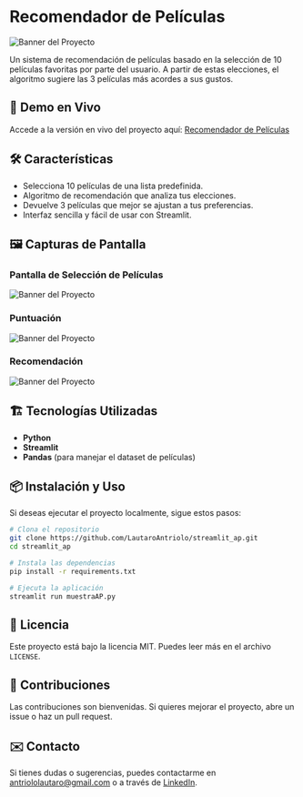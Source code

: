 # Recomendador de Películas


![Banner del Proyecto](https://drive.google.com/uc?export=view&id=1vdg07UF0Yg4xa4YAVVj8oYwCU5SUx6fD)

Un sistema de recomendación de películas basado en la selección de 10 películas favoritas por parte del usuario. A partir de estas elecciones, el algoritmo sugiere las 3 películas más acordes a sus gustos.

## 🚀 Demo en Vivo

Accede a la versión en vivo del proyecto aquí: [Recomendador de Películas](https://recomendadorpelis.streamlit.app/)

## 🛠 Características

- Selecciona 10 películas de una lista predefinida.
- Algoritmo de recomendación que analiza tus elecciones.
- Devuelve 3 películas que mejor se ajustan a tus preferencias.
- Interfaz sencilla y fácil de usar con Streamlit.

## 🖼 Capturas de Pantalla

### Pantalla de Selección de Películas
![Banner del Proyecto](https://drive.google.com/uc?export=view&id=1SEnWkRGRuMm5t7-BxxVhUT8RX3ohI82z)

### Puntuación
![Banner del Proyecto](https://drive.google.com/uc?export=view&id=14J-asLppWYiiJCPIv8Ne4chqFxevFTtW)

### Recomendación
![Banner del Proyecto](https://drive.google.com/uc?export=view&id=1psNKkeHXhz2xaDr4Yvd1k_oSdmaXOVea)

## 🏗 Tecnologías Utilizadas

- **Python**
- **Streamlit**
- **Pandas** (para manejar el dataset de películas)

## 📦 Instalación y Uso

Si deseas ejecutar el proyecto localmente, sigue estos pasos:

```bash
# Clona el repositorio
git clone https://github.com/LautaroAntriolo/streamlit_ap.git
cd streamlit_ap

# Instala las dependencias
pip install -r requirements.txt

# Ejecuta la aplicación
streamlit run muestraAP.py
```

## 📄 Licencia

Este proyecto está bajo la licencia MIT. Puedes leer más en el archivo `LICENSE`.

## 🤝 Contribuciones

Las contribuciones son bienvenidas. Si quieres mejorar el proyecto, abre un issue o haz un pull request.

## ✉️ Contacto

Si tienes dudas o sugerencias, puedes contactarme en [antriololautaro@gmail.com](mailto:antriololautaro@gmail.com) o a través de [LinkedIn](https://www.linkedin.com/in/LautaroAntriolo/).

